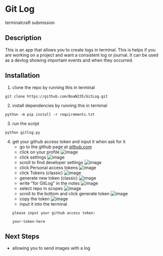 # Git Log
terminalcraft submission

## Description
This is an app that allows you to create logs in terminal. This is helps if you are working on a project and want a consistent log or journal. It can be used as a devlog showing important events and when they occurred.

## Installation

1. clone the repo by running this in terminal

```
git clone https://github.com/BoaN235/GitLog.git
```

2. install dependencies by running this in terminal
```
python -m pip install -r requirements.txt
```

3. run the script
```
python gitlog.py
```

4. get your github access token and input it when ask for it
    - go to the github page at [github.com](https://github.com/)
    - click on your profile
          ![image](https://github.com/user-attachments/assets/caf7b4aa-830f-4c1a-9820-8f9fcff9888b)
    - click settings
          ![image](https://github.com/user-attachments/assets/a43da35e-7cae-4462-a91a-af7095556f40)
    - scroll to find developer settings
          ![image](https://github.com/user-attachments/assets/8f4f6b57-ee5d-445e-b9aa-395ab70768dc)
    - click Personal access tokens
          ![image](https://github.com/user-attachments/assets/a1a1b54d-bfea-4efa-b645-5e71c5549cd1)
    - click Tokens (classic)
          ![image](https://github.com/user-attachments/assets/73bc8f72-7516-41eb-8c03-84ee7a737d99)
    - generate new token (classic)
          ![image](https://github.com/user-attachments/assets/ab16e282-2685-4bd7-8985-1e84f0a6f4b8)
    - write "for GitLog" in the notes
          ![image](https://github.com/user-attachments/assets/67b374df-1bd0-4a24-995e-d808fb0561f0)
    - select repo in scopes
          ![image](https://github.com/user-attachments/assets/967e9478-2b67-4858-af9e-ee0de7bcffaf)
    - scroll to the bottom and click generate token
          ![image](https://github.com/user-attachments/assets/5bce4c5e-3b0a-475b-b0ea-ebfcd2b732ea)
    - copy the token
          ![image](https://github.com/user-attachments/assets/70401201-1c58-48ca-aa8f-fa6ccb2b480d)
    - input it into the terminal
    ```
    please input your github access token:

    your-token-here

    ```

## Next Steps
- allowing you to send images with a log
